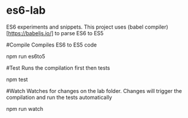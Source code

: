 # es6-lab
ES6 experiments and snippets. This project uses (babel compiler)[https://babeljs.io/] to parse ES6 to ES5

#Compile
Compiles ES6 to ES5 code

npm run es6to5

#Test
Runs the compilation first then tests

npm test

#Watch
Watches for changes on the lab folder. Changes will trigger the compilation and run the tests automatically

npm run watch